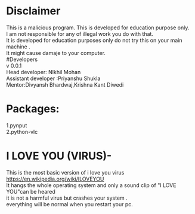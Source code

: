 # Disclaimer  
This is a malicious program.  This is developed for education purpose only.    
I am not responsible for any of illegal work you do with that.  
It is developed for education purposes only do not try this on your main machine .  
It might cause damaje to your computer.    
#Developers  
v 0.0.1  
Head developer: NIkhil Mohan  
Assistant developer :Priyanshu Shukla  
Mentor:Divyansh Bhardwaj,Krishna Kant Diwedi  
# Packages:    
1.pynput  
2.python-vlc  
# I LOVE YOU (VIRUS)-
This is the most basic version of i love you virus https://en.wikipedia.org/wiki/ILOVEYOU  
It hangs the whole operating system and only a sound clip of "I LOVE YOU"can be heared  
it is not a harmful virus but crashes your system .    
everything will be normal when you restart your pc. 
